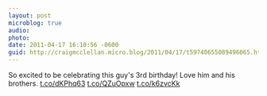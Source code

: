 ```yaml
---
layout: post
microblog: true
audio: 
photo: 
date: 2011-04-17 16:10:56 -0600
guid: http://craigmcclellan.micro.blog/2011/04/17/t59740655089496065.html
---
```

So excited to be celebrating this guy's 3rd birthday! Love him and his brothers. [t.co/dKPhq63](http://t.co/dKPhq63) [t.co/QZuOpxw](http://t.co/QZuOpxw) [t.co/k6zvcKk](http://t.co/k6zvcKk)
